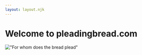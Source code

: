 ```yaml
---
layout: layout.njk
---
```


# Welcome to pleadingbread.com

!["For whom does the bread plead"](./images/pleading-bread.png 'For whom does the bread plead')
